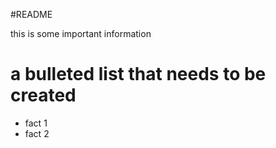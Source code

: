 #README

this is some important information

# a bulleted list that needs to be created
* fact 1
* fact 2
